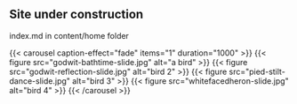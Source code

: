 
## Site under construction


index.md in content/home folder


<!-- {{< tiny >}} -->

{{< carousel caption-effect="fade" items="1" duration="1000" >}}
  {{< figure src="godwit-bathtime-slide.jpg" alt="a bird" >}}
  {{< figure src="godwit-reflection-slide.jpg" alt="bird 2" >}}
  {{< figure src="pied-stilt-dance-slide.jpg" alt="bird 3" >}}
  {{< figure src="whitefacedheron-slide.jpg" alt="bird 4" >}}
 {{< /carousel >}}
 
